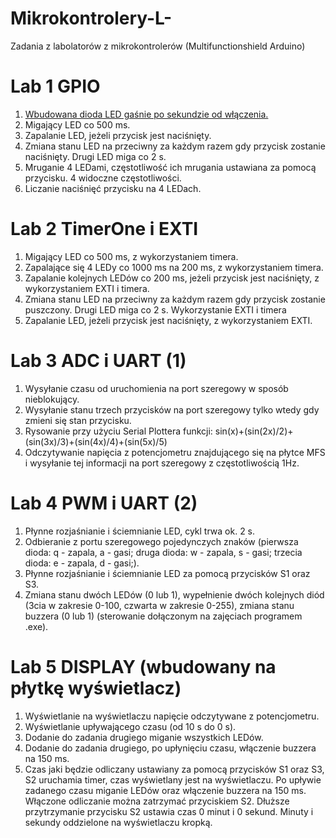# Mikrokontrolery-L-
Zadania z labolatorów z mikrokontrolerów (Multifunctionshield Arduino)

# Lab 1 GPIO
1. [Wbudowana dioda LED gaśnie po sekundzie od włączenia.](https://github.com/MagnusBuzard/Mikrokontrolery-L-/blob/main/Programy%20z%20lab%C3%B3w/Lab1/1.1/1.1.ino)
2. Migający LED co 500 ms.
3. Zapalanie LED, jeżeli przycisk jest naciśnięty.
4. Zmiana stanu LED na przeciwny za każdym razem gdy przycisk zostanie naciśnięty. Drugi LED miga co 2 s.
5. Mruganie 4 LEDami, częstotliwość ich mrugania ustawiana za pomocą przycisku. 4 widoczne częstotliwości.
6. Liczanie naciśnięć przycisku na 4 LEDach.

# Lab 2 TimerOne i EXTI
1. Migający LED co 500 ms, z wykorzystaniem timera.
2. Zapalające się 4 LEDy co 1000 ms na 200 ms, z wykorzystaniem timera.
3. Zapalanie kolejnych LEDów co 200 ms, jeżeli przycisk jest naciśnięty, z wykorzystaniem EXTI i timera.
4. Zmiana stanu LED na przeciwny za każdym razem gdy przycisk zostanie puszczony. Drugi LED miga co 2 s. Wykorzystanie EXTI i timera
5. Zapalanie LED, jeżeli przycisk jest naciśnięty, z wykorzystaniem EXTI.

# Lab 3 ADC i UART (1)
1. Wysyłanie czasu od uruchomienia na port szeregowy w sposób nieblokujący.
2. Wysyłanie stanu trzech przycisków na port szeregowy tylko wtedy gdy zmieni się stan przycisku.
3. Rysowanie przy użyciu Serial Plottera funkcji: sin(x)+(sin(2x)/2)+(sin(3x)/3)+(sin(4x)/4)+(sin(5x)/5)
4. Odczytywanie napięcia z potencjometru znajdującego się na płytce MFS i wysyłanie tej informacji na port szeregowy z częstotliwością 1Hz.

# Lab 4 PWM i UART (2)
1. Płynne rozjaśnianie i ściemnianie LED, cykl trwa ok. 2 s.
2. Odbieranie z portu szeregowego pojedynczych znaków (pierwsza dioda: q - zapala, a - gasi; druga dioda: w - zapala, s - gasi; trzecia dioda: e - zapala, d - gasi;).
3. Płynne rozjaśnianie i ściemnianie LED za pomocą przycisków S1 oraz S3.
4. Zmiana stanu dwóch LEDów (0 lub 1), wypełnienie dwóch kolejnych diód (3cia w zakresie 0-100, czwarta w zakresie 0-255), zmiana stanu buzzera (0 lub 1) (sterowanie dołączonym na zajęciach programem .exe).

# Lab 5 DISPLAY (wbudowany na płytkę wyświetlacz)
1. Wyświetlanie na wyświetlaczu napięcie odczytywane z potencjometru.
2. Wyświetlanie upływającego czasu (od 10 s do 0 s).
3. Dodanie do zadania drugiego miganie wszystkich LEDów.
4. Dodanie do zadania drugiego, po upłynięciu czasu, włączenie buzzera na 150 ms.
5. Czas jaki będzie odliczany ustawiany za pomocą przycisków S1 oraz S3, S2 uruchamia timer, czas wyświetlany jest na wyświetlaczu. Po upływie zadanego czasu miganie LEDów oraz włączenie buzzera na 150 ms. Włączone odliczanie można zatrzymać przyciskiem S2. Dłuższe przytrzymanie przycisku S2 ustawia czas 0 minut i 0 sekund. Minuty i sekundy oddzielone na wyświetlaczu kropką.

